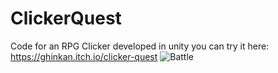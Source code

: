 # ClickerQuest
Code for an RPG Clicker developed in unity you can try it here: https://ghinkan.itch.io/clicker-quest
![Battle](https://github.com/user-attachments/assets/4d4d909e-2427-4a9e-8251-ab38a2b9c115)

